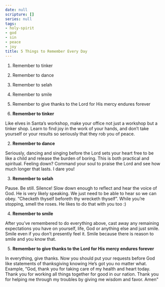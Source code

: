 ```yaml
---
date: null
scripture: []
series: null
tags:
- holy-spirit
- god
- sin
- peace
- joy
title: 5 Things to Remember Every Day
---
```



1. Remember to tinker
2. Remember to dance
3. Remember to selah
4. Remember to smile
5. Remember to give thanks to the Lord for His mercy endures forever

1. **Remember to tinker**

Like elves in Santa’s workshop, make your office not just a workshop but a tinker shop. Learn to find joy in the work of your hands, and don’t take yourself or your results so seriously that they rob you of peace.

2. **Remember to dance**

Seriously, dancing and singing before the Lord sets your heart free to be like a child and release the burden of boring. This is both practical and spiritual. Feeling down? Command your soul to praise the Lord and see how much longer that lasts. I dare you!

3. **Remember to selah**

Pause. Be still. Silence! Slow down enough to reflect and hear the voice of God. He is very likely speaking. We just need to be able to hear so we can obey. “Checketh thyself beforeth thy wrecketh thyself”. While you’re stopping, smell the roses. He likes to do that with you too :)

4. **Remember to smile**

After you’ve remembered to do everything above, cast away any remaining expectations you have on yourself, life, God or anything else and just smile. Smile even if you don’t presently feel it. Smile because there is reason to smile and you know that.

5. **Remember to give thanks to the Lord for His mercy endures forever**

In everything, give thanks. Now you should put your requests before God like statements of thanksgiving knowing He’s got you no matter what. Example, “God, thank you for taking care of my health and heart today. Thank you for working all things together for good in our nation. Thank you for helping me through my troubles by giving me wisdom and favor. Amen"